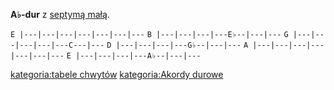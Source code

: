 **A♭-dur** z [septymą małą](septyma_mała "wikilink").

`E |---|---|---|---|---|---|---`
`B |---|---|---|---E♭--|---|---`
`G |---|---|---|---|---C---|---`
`D |---|---|---|---G♭--|---|---`
`A |---|---|---|---|---|---|---`
`E |---|---|---|---A♭--|---|---`

[kategoria:tabele chwytów](kategoria:tabele_chwytów "wikilink")
[kategoria:Akordy durowe](kategoria:Akordy_durowe "wikilink")